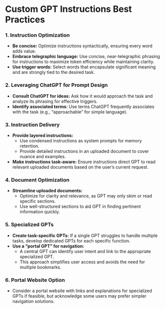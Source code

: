 # Custom GPT Instructions Best Practices

### 1. **Instruction Optimization**

- **Be concise:** Optimize instructions syntactically, ensuring every word adds value.
- **Embrace telegraphic language:** Use concise, near-telegraphic phrasing for instructions to maximize token efficiency while maintaining clarity.
- **Use trigger words:** Select words that encapsulate significant meaning and are strongly tied to the desired task.

### 2. **Leveraging ChatGPT for Prompt Design**

- **Consult ChatGPT for ideas:** Ask how it would approach the task and analyze its phrasing for effective triggers.
- **Identify associated terms:** Use terms ChatGPT frequently associates with the task (e.g., “approachable” for simple language).

### 3. **Instruction Delivery**

- **Provide layered instructions:**
  - Use condensed instructions as system prompts for memory retention.
  - Provide detailed instructions in an uploaded document to cover nuance and examples.
- **Make instructions task-aware:** Ensure instructions direct GPT to read relevant uploaded documents based on the user’s current request.

### 4. **Document Optimization**

- **Streamline uploaded documents:**
  - Optimize for clarity and relevance, as GPT may only skim or read specific sections.
  - Use well-structured sections to aid GPT in finding pertinent information quickly.

### 5. **Specialized GPTs**

- **Create task-specific GPTs:** If a single GPT struggles to handle multiple tasks, develop dedicated GPTs for each specific function.
- **Use a “portal GPT” for navigation:**
  - A central GPT can identify user intent and link to the appropriate specialized GPT.
  - This approach simplifies user access and avoids the need for multiple bookmarks.

### 6. **Portal Website Option**

- Consider a portal website with links and explanations for specialized GPTs if feasible, but acknowledge some users may prefer simpler navigation solutions.
